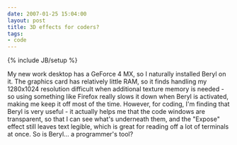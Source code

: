 ```yaml
---
date: 2007-01-25 15:04:00
layout: post
title: 3D effects for coders?
tags:
- code
---
```

{% include JB/setup %}

My new work desktop has a GeForce 4 MX, so I naturally installed Beryl on it.
The graphics card has relatively little RAM, so it finds handling my 1280x1024
resolution difficult when additional texture memory is needed - so using
something like Firefox really slows it down when Beryl is activated, making me
keep it off most of the time. However, for coding, I'm finding that Beryl is
very useful - it actually helps me that the code windows are transparent, so
that I can see what's underneath them, and the "Expose" effect still leaves
text legible, which is great for reading off a lot of terminals at once. So is
Beryl... a programmer's tool?
